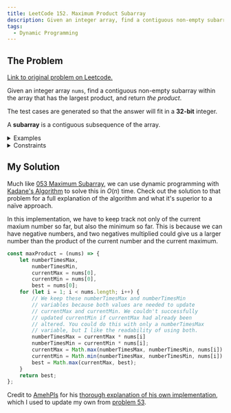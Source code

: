 ```yaml
---
title: LeetCode 152. Maximum Product Subarray
description: Given an integer array, find a contiguous non-empty subarray within the array that has the largest product, and return the product.
tags:
  - Dynamic Programming
---
```


## The Problem

[Link to original problem on Leetcode.](https://leetcode.com/problems/maximum-product-subarray/)

Given an integer array `nums`, find a contiguous non-empty subarray within the array that has the largest product, and return _the product_.

The test cases are generated so that the answer will fit in a **32-bit** integer.

A **subarray** is a contiguous subsequence of the array.

<details>
<summary>Examples</summary>

Example 1:

```
Input: nums = [2,3,-2,4]
Output: 6
Explanation: [2,3] has the largest product 6.
```

Example 2:

```
Input: nums = [-2,0,-1]
Output: 0
Explanation: The result cannot be 2, because [-2,-1] is not a subarray.
```
</details>

<details>
<summary>Constraints</summary>

- 1 <= `nums.length` <= 2 * 10<sup>4</sup>
- -10 <= `nums[i]` <= 10
- The product of any prefix or suffix of `nums` is guaranteed to fit in a 32-bit integer.
</details>

## My Solution

Much like [053 Maximum Subarray](/coding-questions/leetcode-053-maximum-subarray), we can use dynamic programming with [Kadane's Algorithm](https://en.wikipedia.org/wiki/Maximum_subarray_problem#Kadane's_algorithm) to solve this in $O(n)$ time. Check out the solution to that problem for a full explanation of the algorithm and what it's superior to a naïve approach.

In this implementation, we have to keep track not only of the current maxium number so far, but also the minimum so far. This is because we can have negative numbers, and two negatives multiplied could give us a larger number than the product of the current number and the current maximum.

```javascript
const maxProduct = (nums) => {
    let numberTimesMax,
        numberTimesMin,
        currentMax = nums[0],
        currentMin = nums[0],
        best = nums[0];
    for (let i = 1; i < nums.length; i++) {
        // We keep these numberTimesMax and numberTimesMin
        // variables because both values are needed to update
        // currentMax and currentMin. We couldn't successfully
        // updated currentMin if currentMax had already been
        // altered. You could do this with only a numberTimesMax
        // variable, but I like the readability of using both.
        numberTimesMax = currentMax * nums[i]
        numberTimesMin = currentMin * nums[i];
        currentMax = Math.max(numberTimesMax, numberTimesMin, nums[i])
        currentMin = Math.min(numberTimesMax, numberTimesMin, nums[i])
        best = Math.max(currentMax, best);
    }
    return best;
};
```

Credit to [AmehPls](https://leetcode.com/AmehPls) for his [thorough explanation of his own implementation](https://leetcode.com/problems/maximum-product-subarray/discuss/1598311/Javascript-Solution-using-Dynamic-Programming-in-O(n)-time-(w-explanation)), which I used to update my own from [problem 53](/coding-questions/leetcode-053-maximum-subarray).